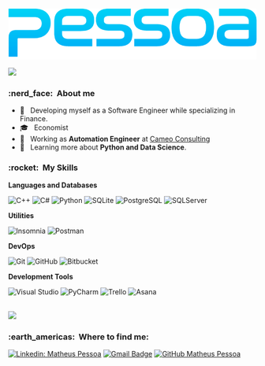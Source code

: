 <p align="center">
  <img src="banner.png" >
</p>

![](https://komarev.com/ghpvc/?username=metheuspsc&color=006bed)

<h3> :nerd_face: &nbsp;About me </h3>

- 🤔 &nbsp; Developing myself as a Software Engineer while specializing in Finance.
- 🎓 &nbsp; Economist
- 💼 &nbsp; Working as **Automation Engineer** at <a href="https://thecameoco.com/">Cameo Consulting</a>
- 🌱 &nbsp; Learning more about **Python and Data Science**.

<h3> :rocket: &nbsp;My Skills </h3>

**Languages and Databases**

  ![C++](https://img.shields.io/badge/-C++-333333?style=flat&logo=C%2B%2B)
  ![C#](https://img.shields.io/badge/-CSharp-333333?style=flat&logo=Csharp)
  ![Python](https://img.shields.io/badge/-Python-333333?style=flat&logo=Python)
  ![SQLite](https://img.shields.io/badge/-SQLite-333333?style=flat&logo=sqlite)
  ![PostgreSQL](https://img.shields.io/badge/-PostgreSQL-333333?style=flat&logo=postgresql)
  ![SQLServer](https://img.shields.io/badge/-SqlServer-333333?style=flat&logo=microsoftsqlserver)

**Utilities**

  ![Insomnia](https://img.shields.io/badge/-Insomnia-333333?style=flat&logo=insomnia)
  ![Postman](https://img.shields.io/badge/-Postman-333333?style=flat&logo=postman)

**DevOps**

  ![Git](https://img.shields.io/badge/-Git-333333?style=flat&logo=git)
  ![GitHub](https://img.shields.io/badge/-GitHub-333333?style=flat&logo=github)
  ![Bitbucket](https://img.shields.io/badge/-Bitbucket-333333?style=flat&logo=bitbucket)
  
**Development Tools**

  ![Visual Studio](https://img.shields.io/badge/-Visual%20Studio-333333?style=flat&logo=visual-studio)
  ![PyCharm](https://img.shields.io/badge/-PyCharm-333333?style=flat&logo=pycharm)
  ![Trello](https://img.shields.io/badge/-Trello-333333?style=flat&logo=trello)
  ![Asana](https://img.shields.io/badge/-Asana-333333?style=flat&logo=asana)

<br/>

<a href="https://github.com/metheuspsc">
  <img height="180em" src="https://github-readme-stats.vercel.app/api?username=metheuspsc&theme=dracula&show_icons=true" />
</a>

<br/>

<h3> :earth_americas: &nbsp;Where to find me: </h3> 

[![Linkedin: Matheus Pessoa](https://img.shields.io/badge/-metheuspsc-blue?style=flat-square&logo=Linkedin&logoColor=white&link=https://www.linkedin.com/in/matheuspsc/)](https://www.linkedin.com/in/matheuspsc/)
[![Gmail Badge](https://img.shields.io/badge/-matheuspessoax@gmail.com-006bed?style=flat-square&logo=Gmail&logoColor=white&link=mailto:matheuspessoax@gmail.com)](mailto:matheuspessoax@gmail.com)
[![GitHub Matheus Pessoa]( https://img.shields.io/github/followers/metheuspsc?label=follow&style=social)](https://github.com/metheuspsc)
